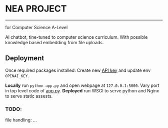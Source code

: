 # NEA PROJECT
-----------

for Computer Science A-Level

AI chatbot, tine-tuned to computer science curriculum. With possible knowledge based embedding from file uploads.


## Deployment
Once required packages installed:
Create new [API key](https://platform.openai.com/api-keys) and update env `OPENAI_KEY`.

**Locally** run `python app.py` and open webpage at `127.0.0.1:5000`. Vary port in top level code of [app.py](docs/app.py).
**Deployed** run WSGI to serve python and Nginx to serve static assests.

### TODO:
file handling: 
...
